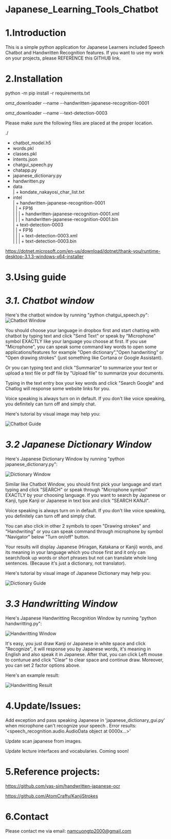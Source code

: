 # Japanese_Learning_Tools_Chatbot
# **1.Introduction**

This is a simple python application for Japanese Learners included Speech Chatbot and Handwritten Recognition features.
If you want to use my work on your projects, please REFERENCE this GITHUB link.

# **2.Installation**

python -m pip install -r requirements.txt

omz_downloader --name --handwritten-japanese-recognition-0001
  
omz_downloader --name --text-detection-0003
  
 Please make sure the following files are placed at the proper location.


./
+ chatbot_model.h5
+ words.pkl
+ classes.pkl
+ intents.json
+ chatgui_speech.py
+ chatapp.py
+ japanese_dictionary.py
+ handwritten.py  
+ data  
| + kondate_nakayosi_char_list.txt  
+ intel  
| + handwritten-japanese-recognition-0001  
| | + FP16  
| | | + handwritten-japanese-recognition-0001.xml  
| | | + handwritten-japanese-recognition-0001.bin  
| + text-detection-0003  
| | + FP16  
| | | + text-detection-0003.xml  
| | | + text-detection-0003.bin

https://dotnet.microsoft.com/en-us/download/dotnet/thank-you/runtime-desktop-3.1.3-windows-x64-installer


# **3.Using guide**

# *3.1. Chatbot window*

Here's the chatbot window by running "python chatgui_speech.py":
<img src="/img/chatbot_window.png" alt="Chatbot Window" title="Chatbot Window">

You should choose your language in dropbox first and start chatting with chatbot by typing text and click "Send Text" or speak by "Microphone" symbol EXACTLY like your language you choose at first. If you use "Microphone", you can speak some command key words to open some applications/features for example "Open dictionary","Open handwriting" or "Open drawing strokes" (just something like Cortana or Google Assistant).

Or you can typing text and  click "Summarize" to summarize your text or upload a text file or pdf file by "Upload file" to summarize your documents.

Typing in the text entry box your key words and click "Search Google" and Chatlog will response some website links for you.

Voice speaking is always turn on in default. If you don't like voice speaking, you definitely can turn off and simply chat.

Here's tutorial by visual image may help you:

<img src="/img/chatbot_guide.png" alt="Chatbot Guide" title="Chatbot Guide">

# *3.2 Japanese Dictionary Window*

Here's Japanese Dictionary Window by running "python japanese_dictionary.py": 

<img src="/img/dictionary_window.png" alt="Dictionary Window" title="Dictionary Window">

Similar like Chatbot Window, you should first pick your language and start typing and click "SEARCH" or speak through "Microphone symbol" EXACTLY by your choosing language. If you want to search by Japanese or Kanji, type Kanji or Japanese in text box and click "SEARCH KANJI".

Voice speaking is always turn on in default. If you don't like voice speaking, you definitely can turn off and simply chat.

You can also click in other 2 symbols to open "Drawing strokes" and "Handwriting" or you can speak command through microphone by symbol "Navigator" below "Turn on/off" button.

Your results will display Japanese (Hiragan, Katakana or Kanji) words, and its meaning in your language which you chose first and it only can search/look up words or short phrases but not can translate whole long sentences. (Because it's just a dictionary, not translator).

Here's tutorial by visual image of Japanese Dictionary may help you:

<img src="/img/dictionary_guide.png" alt="Dictionary Guide" title="Dictionary Guide">

# *3.3 Handwritting Window*

Here's Japanese Handwritting Recognition Window by running "python handwritting.py":

<img src="/img/Handwritting_window.png" alt="Handwritting Window" title="Handwritting Window">

It's easy, you just draw Kanji or Japanese in white space and click "Recognize", it will response you by Japanese words, it's meaning in English and also speak it in Japanese. After that, you can click Left mouse to contunue and click "Clear" to clear space and continue draw. Moreover, you can set 2 factor options above.

Here's an example result:

<img src="/img/Handwritting_result.png" alt="Handwritting Result" title="Handwritting Result">


# **4.Update/Issues:**

Add exception and pass speaking Japanese in 'japanese_dictionary_gui.py' when microphone can't recognize your speech . Error results: '<speech_recognition.audio.AudioData object at 0000x...>'

Update scan japanese from images.

Update lecture interfaces and vocabularies. Coming soon!

# **5.Reference projects:**

https://github.com/yas-sim/handwritten-japanese-ocr

https://github.com/AtomCrafty/KanjiStrokes

# **6.Contact**

Please contact me via email: namcuongtp2000@gmail.com
